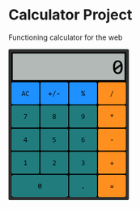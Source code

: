 # Calculator Project
Functioning calculator for the web

<img src="https://github.com/jcmpdx/calculator/blob/main/calculator_mock.PNG" height="300px" width="auto" >
